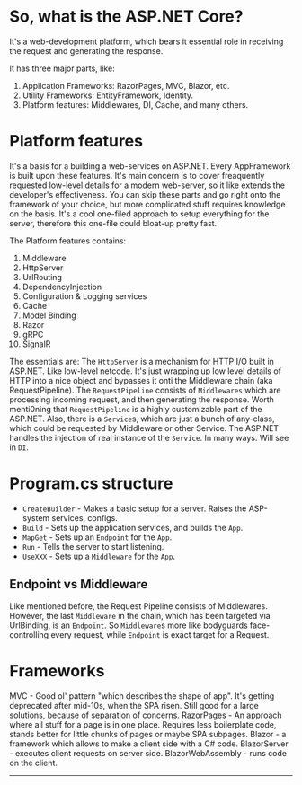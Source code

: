 So, what is the ASP.NET Core?
=============================

It's a web-development platform, which bears it essential role in receiving the request and generating the response.

It has three major parts, like:
1. Application Frameworks: RazorPages, MVC, Blazor, etc.
2. Utility Frameworks: EntityFramework, Identity.
3. Platform features: Middlewares, DI, Cache, and many others.


Platform features
=====================

It's a basis for a building a web-services on ASP.NET.
Every AppFramework is built upon these features.
It's main concern is to cover freaquently requested low-level details for a modern web-server, so it like extends the developer's effectiveness.
You can skip these parts and go right onto the framework of your choice, but more complicated stuff requires knowledge on the basis.
It's a cool one-filed approach to setup everything for the server, therefore this one-file could bloat-up pretty fast.

The Platform features contains:
1. Middleware
2. HttpServer
3. UrlRouting
4. DependencyInjection
5. Configuration & Logging services
6. Cache
7. Model Binding
8. Razor
9. gRPC
10. SignalR

The essentials are:
The `HttpServer` is a mechanism for HTTP I/O built in ASP.NET. Like low-level netcode. It's just wrapping up low level details of HTTP into a nice object and bypasses it onti the Middleware chain (aka RequestPipeline).
The `RequestPipeline` consists of `Middlewares` which are processing incoming request, and then generating the response.
Worth menti0ning that `RequestPipeline` is a highly customizable part of the ASP.NET.
Also, there is a `Service`s, which are just a bunch of any-class, which could be requested by Middleware or other Service.
The ASP.NET handles the injection of real instance of the `Service`. In many ways. Will see in `DI`.


Program.cs structure
==================

- `CreateBuilder`   - Makes a basic setup for a server. Raises the ASP-system services, configs.
- `Build`           - Sets up the application services, and builds the `App`.
- `MapGet`          - Sets up an `Endpoint` for the `App`.
- `Run`             - Tells the server to start listening.
- `UseXXX`          - Sets up a `Middleware` for the `App`.

Endpoint vs Middleware
----------------------

Like mentioned before, the Request Pipeline consists of Middlewares.
However, the last `Middleware` in the chain, which has been targeted via UrlBinding, is an `Endpoint`.
So `Middleware`s more like bodyguards face-controlling every request, while `Endpoint` is exact target for a Request.


Frameworks
==============
MVC - Good ol' pattern "which describes the shape of app". It's getting deprecated after mid-10s, when the SPA risen. Still good for a large solutions, because of separation of concerns.
RazorPages - An approach where all stuff for a page is in one place. Requires less boilerplate code, stands better for little chunks of pages or maybe SPA subpages.
Blazor - a framework which allows to make a client side with a C# code.
  BlazorServer - executes client requests on server side.
  BlazorWebAssembly - runs code on the client.

---
